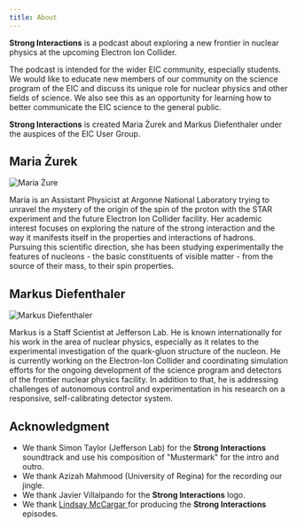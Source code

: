 ```yaml
---
title: About
---
```


**Strong Interactions** is a podcast about exploring a new frontier in nuclear physics at the upcoming Electron Ion Collider. 

The podcast is intended for the wider EIC community, especially students. We would like to educate new members of our community on the science program of the EIC and discuss its unique role for nuclear physics and other fields of science. We also see this as an opportunity for learning how to better communicate the EIC science to the general public. 

**Strong Interactions** is created Maria Żurek and Markus Diefenthaler under the auspices of the EIC User Group. 


## Maria Żurek

![Maria Żure](/images/profile/maria.png)

Maria is an Assistant Physicist at Argonne National Laboratory trying to unravel the mystery of the origin of the spin of the proton with the STAR experiment and the future Electron Ion Collider facility.
Her academic interest focuses on exploring the nature of the strong interaction and the way it manifests itself in the properties and interactions of hadrons. Pursuing this scientific direction, she has been studying experimentally the features of nucleons - the basic constituents of visible matter - from the source of their mass, to their spin properties.

## Markus Diefenthaler

![Markus Diefenthaler](/images/profile/markus.jpg)

Markus is a Staff Scientist at Jefferson Lab. He is known internationally for his work in the area of nuclear physics, especially as it relates to the experimental investigation of the quark-gluon structure of the nucleon. He is currently working on the Electron-Ion Collider and coordinating simulation efforts for the ongoing development of the science program and detectors of the frontier nuclear physics facility. In addition to that, he is addressing challenges of autonomous control and experimentation in his research on a responsive, self-calibrating detector system.

## Acknowledgment

* We thank Simon Taylor (Jefferson Lab) for the **Strong Interactions** soundtrack and use his composition of "Mustermark" for the intro and outro. 
* We thank Azizah Mahmood (University of Regina) for the recording our jingle. 
* We thank Javier Villalpando for the **Strong Interactions** logo. 
* We thank [Lindsay McCargar ](https://lindsaymccargar.com) for producing the **Strong Interactions** episodes. 
